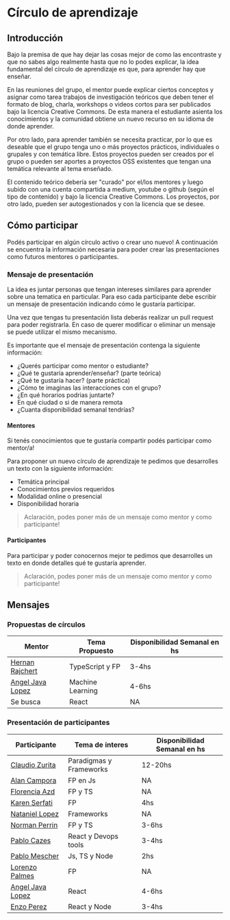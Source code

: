 # Círculo de aprendizaje
## Introducción
Bajo la premisa de que hay dejar las cosas mejor de como las encontraste y que no sabes algo realmente hasta que no lo podes explicar, la idea fundamental del círculo de aprendizaje es que, para aprender hay que enseñar.

En las reuniones del grupo, el mentor puede explicar ciertos conceptos y asignar como tarea trabajos de investigación teóricos que deben tener el formato de blog, charla, workshops o videos cortos para ser publicados bajo la licencia Creative Commons. De esta manera el estudiante asienta los conocimientos y la comunidad obtiene un nuevo recurso en su idioma de donde aprender.

Por otro lado, para aprender también se necesita practicar, por lo que es deseable que el grupo tenga uno o más proyectos prácticos, individuales o grupales y con temática libre. Estos proyectos pueden ser creados por el grupo o pueden ser aportes a proyectos OSS existentes que tengan una temática relevante al tema enseñado.

El contenido teórico debería ser "curado" por el/los mentores y luego subido con una cuenta compartida a medium, youtube o github (según el tipo de contenido) y bajo la licencia Creative Commons. Los proyectos, por otro lado, pueden ser autogestionados y con la licencia que se desee.

## Cómo participar
Podés participar en algún círculo activo o crear uno nuevo! A continuación se encuentra la información necesaria para poder crear las presentaciones como futuros mentores o participantes.

### Mensaje de presentación

La idea es juntar personas que tengan intereses similares para aprender sobre una tematica en particular. Para eso cada participante debe escribir un mensaje de presentación indicando cómo le gustaría participar.

Una vez que tengas tu presentación lista deberás realizar un pull request para poder registrarla. En caso de querer modificar o eliminar un mensaje se puede utilizar el mismo mecanismo.

Es importante que el mensaje de presentación contenga la siguiente información:
* ¿Querés participar como mentor o estudiante?
* ¿Qué te gustaría aprender/enseñar? (parte teórica)
* ¿Qué te gustaría hacer? (parte práctica)
* ¿Cómo te imaginas las interacciones con el grupo?
* ¿En qué horarios podrias juntarte?
* En qué ciudad o si de manera remota
* ¿Cuanta disponibilidad semanal tendrías?

#### Mentores
Si tenés conocimientos que te gustaría compartir podés participar como mentor/a! 

Para proponer un nuevo círculo de aprendizaje te pedimos que desarrolles un texto con la siguiente información:

* Temática principal
* Conocimientos previos requeridos
* Modalidad online o presencial
* Disponibilidad horaria 

> Aclaración, podes poner más de un mensaje como mentor y como participante!

#### Participantes

Para participar y poder conocernos mejor te pedimos que desarrolles un texto en donde detalles qué te gustaría aprender. 

> Aclaración, podes poner más de un mensaje como mentor y como participante!

## Mensajes

### Propuestas de círculos
| Mentor  | Tema Propuesto | Disponibilidad Semanal en hs |
| ------------- | ------------- | ------------- |
| [Hernan Rajchert](https://github.com/circulo-aprendizaje/organizacion/blob/master/mensajes/hernan_rajchert.md) | TypeScript y FP | 3-4hs |  
| [Angel Java Lopez](https://github.com/circulo-aprendizaje/organizacion/blob/master/mensajes/ajlopez_mentor.md) | Machine Learning | 4-6hs |
| Se busca | React | NA |

### Presentación de participantes

| Participante  | Tema de interes | Disponibilidad Semanal en hs |
| ------------- | ------------- | ------------- |
| [Claudio Zurita](https://github.com/circulo-aprendizaje/organizacion/blob/master/mensajes/claudio_zurita.md)  | Paradigmas y Frameworks  | 12-20hs |
| [Alan Campora](https://github.com/circulo-aprendizaje/organizacion/blob/master/mensajes/alancampora.md)  | FP en Js  | NA |
| [Florencia Azd](https://github.com/circulo-aprendizaje/organizacion/blob/master/mensajes/florencia-azd.md) | FP y TS | NA |
| [Karen Serfati](https://github.com/circulo-aprendizaje/organizacion/blob/master/mensajes/keyserfati.md) | FP | 4hs |
| [Nataniel Lopez](https://github.com/circulo-aprendizaje/organizacion/blob/master/mensajes/nataniel_lopez.md) | Frameworks | NA |
| [Norman Perrin](https://github.com/circulo-aprendizaje/organizacion/blob/master/mensajes/norman_perrin.md) | FP y TS | 3-6hs |
| [Pablo Cazes](https://github.com/circulo-aprendizaje/organizacion/blob/master/mensajes/pablo_cazes.md) | React y Devops tools | 3-4hs |
| [Pablo Mescher](https://github.com/circulo-aprendizaje/organizacion/blob/master/mensajes/pablo_mescher.md) | Js, TS y Node  | 2hs |
| [Lorenzo Palmes](https://github.com/circulo-aprendizaje/organizacion/blob/master/mensajes/lpalmes.md) | FP | NA |
| [Angel Java Lopez](https://github.com/circulo-aprendizaje/organizacion/blob/master/mensajes/ajlopez_aprendiz.md) | React | 4-6hs |
| [Enzo Perez](https://github.com/circulo-aprendizaje/organizacion/blob/master/mensajes/enzoPerez.md) | React y Node | 3-4hs |

